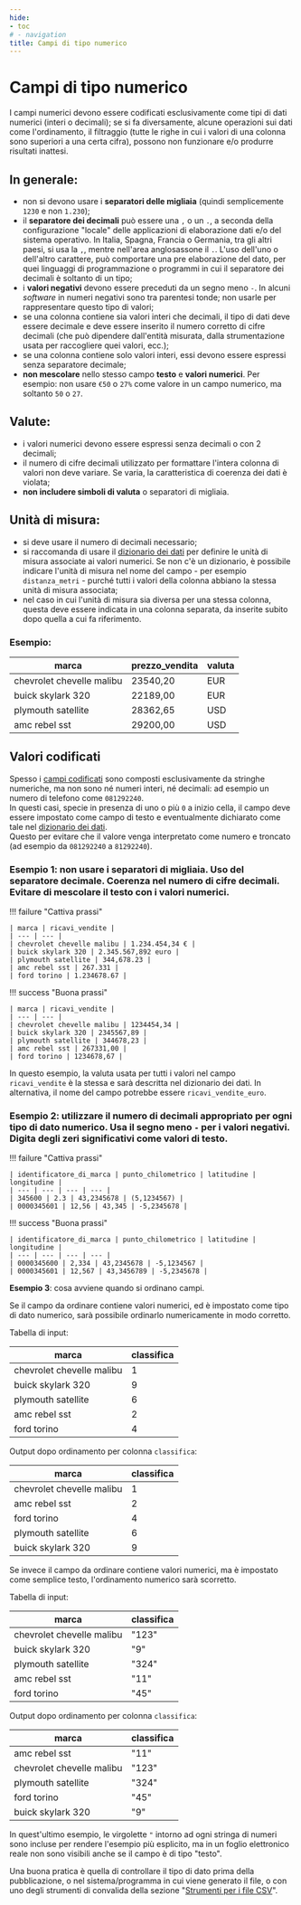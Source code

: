 ```yaml
---
hide:
- toc
# - navigation
title: Campi di tipo numerico
---
```


# Campi di tipo numerico

I campi numerici devono essere codificati esclusivamente come tipi di dati numerici (interi o decimali); se si fa diversamente, alcune operazioni sui dati come l'ordinamento, il filtraggio (tutte le righe in cui i valori di una colonna sono superiori a una certa cifra), possono non funzionare e/o produrre risultati inattesi.

## In generale:

  - non si devono usare i **separatori delle migliaia** (quindi semplicemente `1230` e non `1.230`);
  - il **separatore dei decimali** può essere una `,` o un `.`, a seconda della configurazione "locale" delle applicazioni di elaborazione dati e/o del sistema operativo. In Italia, Spagna, Francia o Germania, tra gli altri paesi, si usa la `,`, mentre nell'area anglosassone il `.`. L'uso dell'uno o dell'altro carattere, può comportare una pre elaborazione del dato, per quei linguaggi di programmazione o programmi in cui il separatore dei decimali è soltanto di un tipo;
  - i **valori negativi** devono essere preceduti da un segno meno `-`. In alcuni *software* in numeri negativi sono tra parentesi tonde; non usarle per rappresentare questo tipo di valori;
  - se una colonna contiene sia valori interi che decimali, il tipo di dati deve essere decimale e deve essere inserito il numero corretto di cifre decimali (che può dipendere dall'entità misurata, dalla strumentazione usata per raccogliere quei valori, ecc.);
  - se una colonna contiene solo valori interi, essi devono essere espressi senza separatore decimale;
  - **non mescolare** nello stesso campo **testo** e **valori numerici**. Per esempio: non usare `€50` o `27%` come valore in un campo numerico, ma soltanto `50` o `27`.

## Valute:

  - i valori numerici devono essere espressi senza decimali o con 2 decimali;
  - il numero di cifre decimali utilizzato per formattare l'intera colonna di valori non deve variare. Se varia, la caratteristica di coerenza dei dati è violata;
  - **non includere simboli di valuta** o separatori di migliaia.

## Unità di misura:

  - si deve usare il numero di decimali necessario;
  - si raccomanda di usare il [dizionario dei dati](../dizionario_dati.md) per definire le unità di misura associate ai valori numerici. Se non c'è un dizionario, è possibile indicare l'unità di misura nel nome del campo - per esempio `distanza_metri` - purché tutti i valori della colonna abbiano la stessa unità di misura associata;
  - nel caso in cui l'unità di misura sia diversa per una stessa colonna, questa deve essere indicata in una colonna separata, da inserite subito dopo quella a cui fa riferimento.

### Esempio:

| marca | prezzo_vendita | valuta |
| --- | --- | --- |
| chevrolet chevelle malibu | 23540,20 | EUR |
| buick skylark 320 | 22189,00 | EUR |
| plymouth satellite | 28362,65 | USD |
| amc rebel sst | 29200,00 | USD |

## Valori codificati

Spesso i [campi codificati](P09_campi_codificati.md) sono composti esclusivamente da stringhe numeriche, ma non sono né numeri interi, né decimali: ad esempio un numero di telefono come `081292240`.<br>
In questi casi, specie in presenza di uno o più `0` a inizio cella, il campo deve essere impostato come campo di testo e eventualmente dichiarato come tale nel [dizionario dei dati](../dizionario_dati.md).<br>
Questo per evitare che il valore venga interpretato come numero e troncato (ad esempio da `081292240` a `81292240`).

### Esempio 1: non usare i separatori di migliaia. Uso del separatore decimale. Coerenza nel numero di cifre decimali. Evitare di mescolare il testo con i valori numerici.

!!! failure "Cattiva prassi"

    | marca | ricavi_vendite |
    | --- | --- |
    | chevrolet chevelle malibu | 1.234.454,34 € |
    | buick skylark 320 | 2.345.567,892 euro |
    | plymouth satellite | 344,678.23 |
    | amc rebel sst | 267.331 |
    | ford torino | 1.234678.67 |

!!! success "Buona prassi"

    | marca | ricavi_vendite |
    | --- | --- |
    | chevrolet chevelle malibu | 1234454,34 |
    | buick skylark 320 | 2345567,89 |
    | plymouth satellite | 344678,23 |
    | amc rebel sst | 267331,00 |
    | ford torino | 1234678,67 |

In questo esempio, la valuta usata per tutti i valori nel campo `ricavi_vendite` è la stessa e sarà descritta nel dizionario dei dati. In alternativa, il nome del campo potrebbe essere `ricavi_vendite_euro`.

### Esempio 2: utilizzare il numero di decimali appropriato per ogni tipo di dato numerico. Usa il segno meno `-` per i valori negativi. Digita degli zeri significativi come valori di testo.

!!! failure "Cattiva prassi"

    | identificatore_di_marca | punto_chilometrico | latitudine | longitudine |
    | --- | --- | --- | --- |
    | 345600 | 2.3 | 43,2345678 | (5,1234567) |
    | 0000345601 | 12,56 | 43,345 | -5,2345678 |

!!! success "Buona prassi"

    | identificatore_di_marca | punto_chilometrico | latitudine | longitudine |
    | --- | --- | --- | --- |
    | 0000345600 | 2,334 | 43,2345678 | -5,1234567 |
    | 0000345601 | 12,567 | 43,3456789 | -5,2345678 |

**Esempio 3**: cosa avviene quando si ordinano campi.

Se il campo da ordinare contiene valori numerici, ed è impostato come tipo di dato numerico, sarà possibile ordinarlo numericamente in modo corretto.

Tabella di input:

| marca | classifica |
| --- | --- |
| chevrolet chevelle malibu | 1 |
| buick skylark 320 | 9 |
| plymouth satellite | 6 |
| amc rebel sst | 2 |
| ford torino | 4 |

Output dopo ordinamento per colonna `classifica`:

| marca | classifica |
| --- | --- |
| chevrolet chevelle malibu | 1 |
| amc rebel sst | 2 |
| ford torino | 4 |
| plymouth satellite | 6 |
| buick skylark 320 | 9 |

Se invece il campo da ordinare contiene valori numerici, ma è impostato come semplice testo, l'ordinamento numerico sarà scorretto.

Tabella di input:

| marca | classifica |
| --- | --- |
| chevrolet chevelle malibu | "123" |
| buick skylark 320 | "9" |
| plymouth satellite | "324" |
| amc rebel sst | "11" |
| ford torino | "45" |

Output dopo ordinamento per colonna `classifica`:

| marca | classifica |
| --- | --- |
| amc rebel sst | "11" |
| chevrolet chevelle malibu | "123" |
| plymouth satellite | "324" |
| ford torino | "45" |
| buick skylark 320 | "9" |

In quest'ultimo esempio, le virgolette `"` intorno ad ogni stringa di numeri sono incluse per rendere l'esempio più esplicito, ma in un foglio elettronico reale non sono visibili anche se il campo è di tipo "testo".

Una buona pratica è quella di controllare il tipo di dato prima della pubblicazione, o nel sistema/programma in cui viene generato il file, o con uno degli strumenti di convalida della sezione "[Strumenti per i file CSV](../strumenti_file_CSV.md)".
